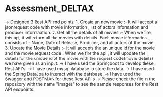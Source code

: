 # Assessment_DELTAX

-> Designed 3 Rest API end points:
         1. Create an new movie :- 
                It will accept a jsonrequest code with movie information , list of actors information and producer informaation.
         2. Get all the details of all movies :- 
                When we fire this api, it wil return all the movies with details. Each movie information consists of - Name, Date of Release, Producer, and all actors of the                       movie.
         3. Update the Movie Details :- 
                It will accepts the an unique id for the movie and the movie request code . When we fire the api , it will upodate the details for the unique id of the movie with                 the request code(movie details) we have given as an input.
-> I have used the Springboot to develop these Rest API's.
-> I have used mysql database to store the data.
-> I have used the Spring DataJpa to interact with the database.
-> I have used the Swagger and POSTMAN for these Rest API's
-> Please check the file in the repository with the name "Images" to see the sample responses for the Rest API endpoints.
